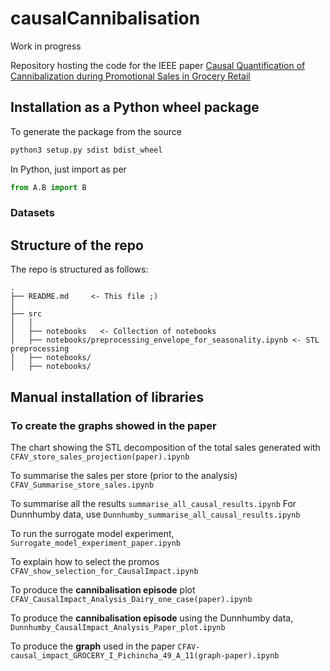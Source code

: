 # causalCannibalisation

Work in progress

Repository hosting the code for the IEEE paper [Causal Quantification of Cannibalization during Promotional Sales in Grocery Retail](https://ieeexplore.ieee.org/document/9363114)


## Installation as a Python wheel package
To generate the package from the source
```bash
python3 setup.py sdist bdist_wheel
```

In Python, just import as per
```python
from A.B import B
```


### Datasets

### 


## Structure of the repo

The repo is structured as follows:

    .
    ├── README.md     <- This file ;)
    │
    ├── src
    │   │
    │   ├── notebooks   <- Collection of notebooks
    │   ├── notebooks/preprocessing_envelope_for_seasonality.ipynb <- STL preprocessing
    │   ├── notebooks/
    │   ├── notebooks/


## Manual installation of libraries


### To create the graphs showed in the paper

The chart showing the STL decomposition of the total sales generated with `CFAV_store_sales_projection(paper).ipynb`

To summarise the sales per store (prior to the analysis) `CFAV_Summarise_store_sales.ipynb`

To summarise all the results `summarise_all_causal_results.ipynb`
For Dunnhumby data, use `Dunnhumby_summarise_all_causal_results.ipynb`

To run the surrogate model experiment, `Surrogate_model_experiment_paper.ipynb`

To explain how to select the promos `CFAV_show_selection_for_CausalImpact.ipynb`

To produce the **cannibalisation episode** plot `CFAV_CausalImpact_Analysis_Dairy_one_case(paper).ipynb`

To produce the **cannibalisation episode** using the Dunnhumby data, `Dunnhumby_CausalImpact_Analysis_Paper_plot.ipynb`

To produce the **graph** used in the paper `CFAV-causal_impact_GROCERY_I_Pichincha_49_A_11(graph-paper).ipynb`